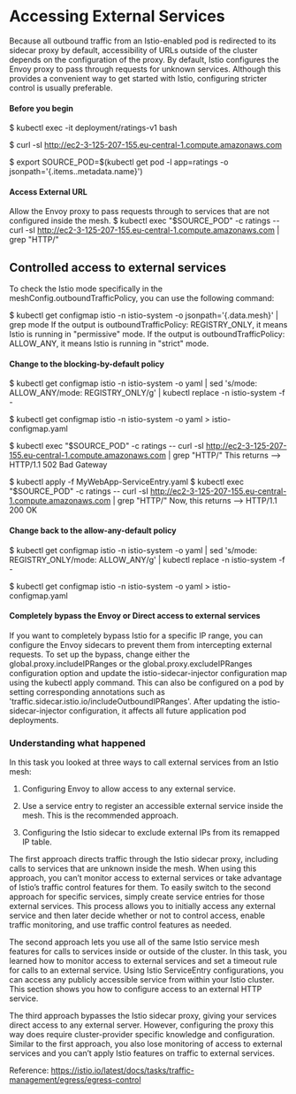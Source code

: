 # Accessing External Services
Because all outbound traffic from an Istio-enabled pod is redirected to its sidecar proxy by default, accessibility of URLs outside of the cluster depends on the configuration of the proxy. By default, Istio configures the Envoy proxy to pass through requests for unknown services. Although this provides a convenient way to get started with Istio, configuring stricter control is usually preferable.

#### Before you begin
$ kubectl exec -it deployment/ratings-v1 bash

$ curl -sI http://ec2-3-125-207-155.eu-central-1.compute.amazonaws.com

$ export SOURCE_POD=$(kubectl get pod -l app=ratings -o jsonpath='{.items..metadata.name}')

#### Access External URL
Allow the Envoy proxy to pass requests through to services that are not configured inside the mesh.
$ kubectl exec "$SOURCE_POD" -c ratings -- curl -sI http://ec2-3-125-207-155.eu-central-1.compute.amazonaws.com | grep  "HTTP/"


## Controlled access to external services
To check the Istio mode specifically in the meshConfig.outboundTrafficPolicy, you can use the following command:

$ kubectl get configmap istio -n istio-system -o jsonpath='{.data.mesh}' | grep mode
If the output is outboundTrafficPolicy: REGISTRY_ONLY, it means Istio is running in "permissive" mode. If the output is outboundTrafficPolicy: ALLOW_ANY, it means Istio is running in "strict" mode.

#### Change to the blocking-by-default policy
$ kubectl get configmap istio -n istio-system -o yaml | sed 's/mode: ALLOW_ANY/mode: REGISTRY_ONLY/g' | kubectl replace -n istio-system -f -

$ kubectl get configmap istio -n istio-system -o yaml > istio-configmap.yaml

$ kubectl exec "$SOURCE_POD" -c ratings -- curl -sI http://ec2-3-125-207-155.eu-central-1.compute.amazonaws.com | grep  "HTTP/"
This returns --> HTTP/1.1 502 Bad Gateway

$ kubectl apply -f MyWebApp-ServiceEntry.yaml
$ kubectl exec "$SOURCE_POD" -c ratings -- curl -sI http://ec2-3-125-207-155.eu-central-1.compute.amazonaws.com | grep  "HTTP/"
Now, this returns --> HTTP/1.1 200 OK

#### Change back to the allow-any-default policy
$ kubectl get configmap istio -n istio-system -o yaml | sed 's/mode: REGISTRY_ONLY/mode: ALLOW_ANY/g' | kubectl replace -n istio-system -f -

$ kubectl get configmap istio -n istio-system -o yaml > istio-configmap.yaml



#### Completely bypass the Envoy or Direct access to external services
If you want to completely bypass Istio for a specific IP range, you can configure the Envoy sidecars to prevent them from intercepting external requests. To set up the bypass, change either the global.proxy.includeIPRanges or the global.proxy.excludeIPRanges configuration option and update the istio-sidecar-injector configuration map using the kubectl apply command. This can also be configured on a pod by setting corresponding annotations such as 'traffic.sidecar.istio.io/includeOutboundIPRanges'. After updating the istio-sidecar-injector configuration, it affects all future application pod deployments.


### Understanding what happened
In this task you looked at three ways to call external services from an Istio mesh:

1. Configuring Envoy to allow access to any external service.

2. Use a service entry to register an accessible external service inside the mesh. This is the recommended approach.

3. Configuring the Istio sidecar to exclude external IPs from its remapped IP table.

The first approach directs traffic through the Istio sidecar proxy, including calls to services that are unknown inside the mesh. When using this approach, you can’t monitor access to external services or take advantage of Istio’s traffic control features for them. To easily switch to the second approach for specific services, simply create service entries for those external services. This process allows you to initially access any external service and then later decide whether or not to control access, enable traffic monitoring, and use traffic control features as needed.

The second approach lets you use all of the same Istio service mesh features for calls to services inside or outside of the cluster. In this task, you learned how to monitor access to external services and set a timeout rule for calls to an external service. Using Istio ServiceEntry configurations, you can access any publicly accessible service from within your Istio cluster. This section shows you how to configure access to an external HTTP service.


The third approach bypasses the Istio sidecar proxy, giving your services direct access to any external server. However, configuring the proxy this way does require cluster-provider specific knowledge and configuration. Similar to the first approach, you also lose monitoring of access to external services and you can’t apply Istio features on traffic to external services.


Reference: https://istio.io/latest/docs/tasks/traffic-management/egress/egress-control 

